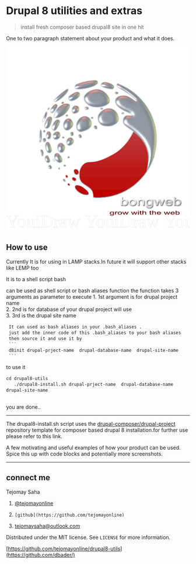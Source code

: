 # Drupal 8 utilities and extras
> install fresh composer based drupal8 site in one hit

One to two paragraph statement about your product and what it does.

![](logo.png)

## How to use

Currently It is for using in LAMP stacks.In future it will support other stacks like
 LEMP too

It is to a shell script bash

can be used as shell script or bash aliases function
  the function takes 3 arguments as parameter to execute
	 1. 1st argument is for drupal project name   
	 2.  2nd is for database of your drupal project will use   
	 3.  3rd is the drupal site name
	 
	 It can used as bash aliases in your .bash_aliases .
	 just add the inner code of this .bash_aliases to your bash aliases
	 then source it and use it by
	 ```
	 d8init drupal-prject-name  drupal-database-name  drupal-site-name
	 ```

to use it
```
cd drupal8-utils
   ./drupal8-install.sh drupal-prject-name  drupal-database-name  drupal-site-name
        
```

you are done..


----------


The drupal8-install.sh script uses the [drupal-composer/drupal-project](https://github.com/drupal-composer/drupal-project) repository template
for composer based drupal 8 installation.for further use please refer to this link. 

A few motivating and useful examples of how your product can be used. Spice this up with code blocks and potentially more screenshots.


----------


## connect me

Tejomay Saha

 1. [@tejomayonline](https://twitter.com/tejomayonline)  
 2.     [github](https://github.com/tejomayonline)  
 3. tejomaysaha@outlook.com

     


Distributed under the MIT license. See ``LICENSE`` for more information.

[https://github.com/tejomayonline/drupal8-utils](https://github.com/dbader/)

